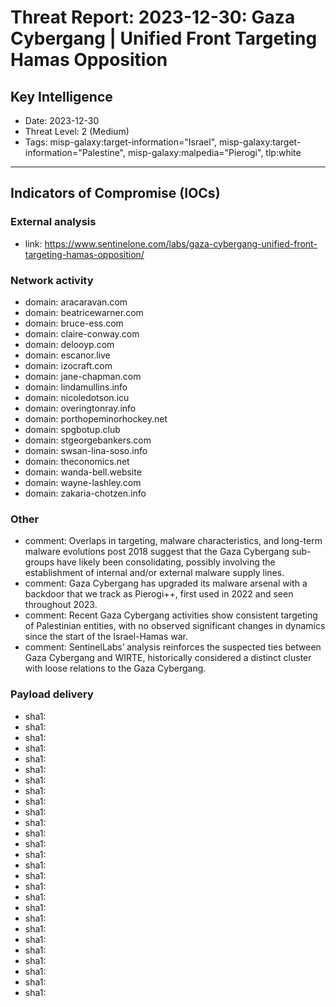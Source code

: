 # Threat Report: 2023-12-30: Gaza Cybergang | Unified Front Targeting Hamas Opposition


## Key Intelligence
* Date: 2023-12-30
* Threat Level: 2 (Medium)
* Tags: misp-galaxy:target-information="Israel", misp-galaxy:target-information="Palestine", misp-galaxy:malpedia="Pierogi", tlp:white

---

## Indicators of Compromise (IOCs)
### External analysis
* link: https://www.sentinelone.com/labs/gaza-cybergang-unified-front-targeting-hamas-opposition/

### Network activity
* domain: aracaravan.com
* domain: beatricewarner.com
* domain: bruce-ess.com
* domain: claire-conway.com
* domain: delooyp.com
* domain: escanor.live
* domain: izocraft.com
* domain: jane-chapman.com
* domain: lindamullins.info
* domain: nicoledotson.icu
* domain: overingtonray.info
* domain: porthopeminorhockey.net
* domain: spgbotup.club
* domain: stgeorgebankers.com
* domain: swsan-lina-soso.info
* domain: theconomics.net
* domain: wanda-bell.website
* domain: wayne-lashley.com
* domain: zakaria-chotzen.info

### Other
* comment: Overlaps in targeting, malware characteristics, and long-term malware evolutions post 2018 suggest that the Gaza Cybergang sub-groups have likely been consolidating, possibly involving the establishment of internal and/or external malware supply lines.
* comment: Gaza Cybergang has upgraded its malware arsenal with a backdoor that we track as Pierogi++, first used in 2022 and seen throughout 2023.
* comment: Recent Gaza Cybergang activities show consistent targeting of Palestinian entities, with no observed significant changes in dynamics since the start of the Israel-Hamas war.
* comment: SentinelLabs’ analysis reinforces the suspected ties between Gaza Cybergang and WIRTE, historically considered a distinct cluster with loose relations to the Gaza Cybergang.

### Payload delivery
* sha1: <sha1>
* sha1: <sha1>
* sha1: <sha1>
* sha1: <sha1>
* sha1: <sha1>
* sha1: <sha1>
* sha1: <sha1>
* sha1: <sha1>
* sha1: <sha1>
* sha1: <sha1>
* sha1: <sha1>
* sha1: <sha1>
* sha1: <sha1>
* sha1: <sha1>
* sha1: <sha1>
* sha1: <sha1>
* sha1: <sha1>
* sha1: <sha1>
* sha1: <sha1>
* sha1: <sha1>
* sha1: <sha1>
* sha1: <sha1>
* sha1: <sha1>
* sha1: <sha1>
* sha1: <sha1>
* sha1: <sha1>
* sha1: <sha1>
